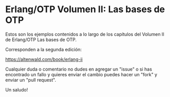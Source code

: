 Erlang/OTP Volumen II: Las bases de OTP
=======================================

Estos son los ejemplos contenidos a lo largo de los capítulos del Volumen II de Erlang/OTP Las bases de OTP.

Corresponden a la segunda edición:

https://altenwald.com/book/erlang-ii

Cualquier duda o comentario no dudes en agregar un "issue" o si has encontrado un fallo y quieres enviar el cambio puedes hacer un "fork" y enviar un "pull request".

Un saludo!

